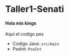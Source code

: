 # Taller1-Senati
#### Hola mis kings
Aqui el codigo pes
- Codigo Java: `src/main`
- PseInt: `PseInt`

